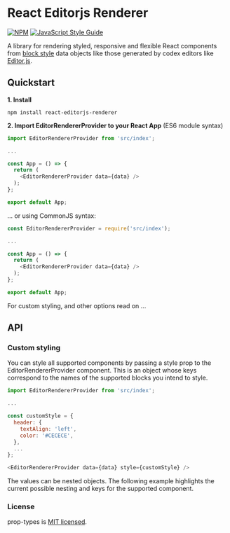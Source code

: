 # React Editorjs Renderer
[![NPM](https://img.shields.io/npm/v/react-editorjs-renderer.svg)](https://www.npmjs.com/package/react-editorjs-renderer) [![JavaScript Style Guide](https://img.shields.io/badge/code_style-standard-brightgreen.svg)](https://standardjs.com)

A library for rendering styled, responsive and flexible React components from [block style](https://editorjs.io/saving-data) data objects like those generated by codex editors like [Editor.js](https://editorjs.io/).


## Quickstart

**1. Install**

```shell
npm install react-editorjs-renderer
```

**2. Import EditorRendererProvider to your React App** (ES6 module syntax)

```javascript
import EditorRendererProvider from 'src/index';

...

const App = () => {
  return (
    <EditorRendererProvider data={data} />
  );
};

export default App;
```

... or using CommonJS syntax:

```javascript
const EditorRendererProvider = require('src/index');

...

const App = () => {
  return (
    <EditorRendererProvider data={data} />
  );
};

export default App;
```

For custom styling, and other options read on ...

## API

### Custom styling

You can style all supported components by passing a style prop to the EditorRendererProvider component.
This is an object whose keys correspond to the names of the supported blocks you intend to style.

```javascript
import EditorRendererProvider from 'src/index';

...

const customStyle = {
  header: {
    textAlign: 'left',
    color: '#CECECE',
  },
  ...
};

<EditorRendererProvider data={data} style={customStyle} />
```

The values can be nested objects.
The following example highlights the current possible nesting and keys for the supported component.

### License

prop-types is [MIT licensed](./LICENSE).

